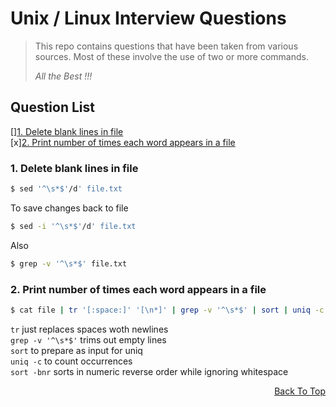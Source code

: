 # Unix / Linux Interview Questions
> This repo contains questions that have been taken from various sources. Most of these involve the use of two or more commands. 
>
>*All the Best !!!*

## Question List

[][1. Delete blank lines in file](#1-delete-blank-lines-in-file)<br/>
[x][2. Print number of times each word appears in a file](#2-print-number-of-times-each-word-appears-in-a-file)<br/>

### 1. Delete blank lines in file
```bash
$ sed '^\s*$'/d' file.txt
```
To save changes back to file
```bash
$ sed -i '^\s*$'/d' file.txt
```
Also
```bash
$ grep -v '^\s*$' file.txt
```
### 2. Print number of times each word appears in a file
```bash 
$ cat file | tr '[:space:]' '[\n*]' | grep -v '^\s*$' | sort | uniq -c | sort -bnr
```

`tr` just replaces spaces woth newlines
<br/>`grep -v '^\s*$'` trims out empty lines
<br/>`sort` to prepare as input for uniq
<br/>`uniq -c` to count occurrences
<br/>`sort -bnr` sorts in numeric reverse order while ignoring whitespace

<div align="right">
    <a href="#question-list">Back To Top</a> 
</div>


